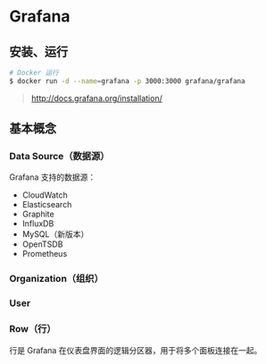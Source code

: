 # Grafana

## 安装、运行

```bash
# Docker 运行
$ docker run -d --name=grafana -p 3000:3000 grafana/grafana 
```

> http://docs.grafana.org/installation/

## 基本概念

### Data Source（数据源）

Grafana 支持的数据源：

* CloudWatch
* Elasticsearch
* Graphite
* InfluxDB
* MySQL（新版本）
* OpenTSDB
* Prometheus

### Organization（组织）

### User

### Row（行）

行是 Grafana 在仪表盘界面的逻辑分区器，用于将多个面板连接在一起。
